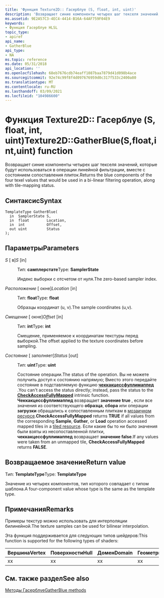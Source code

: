 ```yaml
---
title: 'Функция Texture2D:: Гасерблуе (S, float, int, uint)'
description: 'Возвращает синие компоненты четырех шаг текселя значений, которые будут использоваться в операции линейной фильтрации, вместе с состоянием сопоставления плиток. | Функция Texture2D:: Гасерблуе (S, float, int, uint)'
ms.assetid: 9E2A57C3-4EC4-4414-B16A-64AF759F04E9
keywords:
- Функция Гасерблуе HLSL
topic_type:
- apiref
api_name:
- GatherBlue
api_type:
- NA
ms.topic: reference
ms.date: 05/31/2018
api_location: ''
ms.openlocfilehash: 68eb7676cdb74eaff1087baa7879d41d098b4ace
ms.sourcegitcommit: 92e74c99f8f4d097676959d0c317f533c2400a80
ms.translationtype: MT
ms.contentlocale: ru-RU
ms.lasthandoff: 03/09/2021
ms.locfileid: "104986600"
---
```

# <a name="texture2dgatherbluesfloatintuint-function"></a><span data-ttu-id="1bbfd-105">Функция Texture2D:: Гасерблуе (S, float, int, uint)</span><span class="sxs-lookup"><span data-stu-id="1bbfd-105">Texture2D::GatherBlue(S,float,int,uint) function</span></span>

<span data-ttu-id="1bbfd-106">Возвращает синие компоненты четырех шаг текселя значений, которые будут использоваться в операции линейной фильтрации, вместе с состоянием сопоставления плиток.</span><span class="sxs-lookup"><span data-stu-id="1bbfd-106">Returns the blue components of the four texel values that would be used in a bi-linear filtering operation, along with tile-mapping status.</span></span>

## <a name="syntax"></a><span data-ttu-id="1bbfd-107">Синтаксис</span><span class="sxs-lookup"><span data-stu-id="1bbfd-107">Syntax</span></span>


``` syntax
TemplateType GatherBlue(
  in  SamplerState S,
  in  float        Location,
  in  int          Offset,
  out uint         Status
);
```



## <a name="parameters"></a><span data-ttu-id="1bbfd-108">Параметры</span><span class="sxs-lookup"><span data-stu-id="1bbfd-108">Parameters</span></span>

<dl> <dt>

<span data-ttu-id="1bbfd-109">*S* \[ в\]</span><span class="sxs-lookup"><span data-stu-id="1bbfd-109">*S* \[in\]</span></span>
</dt> <dd>

<span data-ttu-id="1bbfd-110">Тип: **самплерстате**</span><span class="sxs-lookup"><span data-stu-id="1bbfd-110">Type: **SamplerState**</span></span>

<span data-ttu-id="1bbfd-111">Индекс выборки с отсчетом от нуля.</span><span class="sxs-lookup"><span data-stu-id="1bbfd-111">The zero-based sampler index.</span></span>

</dd> <dt>

<span data-ttu-id="1bbfd-112">*Расположение* \[ окне\]</span><span class="sxs-lookup"><span data-stu-id="1bbfd-112">*Location* \[in\]</span></span>
</dt> <dd>

<span data-ttu-id="1bbfd-113">Тип: **float**</span><span class="sxs-lookup"><span data-stu-id="1bbfd-113">Type: **float**</span></span>

<span data-ttu-id="1bbfd-114">Образцы координат (u, v).</span><span class="sxs-lookup"><span data-stu-id="1bbfd-114">The sample coordinates (u,v).</span></span>

</dd> <dt>

<span data-ttu-id="1bbfd-115">*Смещение* \[ окне\]</span><span class="sxs-lookup"><span data-stu-id="1bbfd-115">*Offset* \[in\]</span></span>
</dt> <dd>

<span data-ttu-id="1bbfd-116">Тип: **int**</span><span class="sxs-lookup"><span data-stu-id="1bbfd-116">Type: **int**</span></span>

<span data-ttu-id="1bbfd-117">Смещение, применяемое к координатам текстуры перед выборкой.</span><span class="sxs-lookup"><span data-stu-id="1bbfd-117">The offset applied to the texture coordinates before sampling.</span></span>

</dd> <dt>

<span data-ttu-id="1bbfd-118">*Состояние* \[ заполняет\]</span><span class="sxs-lookup"><span data-stu-id="1bbfd-118">*Status* \[out\]</span></span>
</dt> <dd>

<span data-ttu-id="1bbfd-119">Тип: **uint**</span><span class="sxs-lookup"><span data-stu-id="1bbfd-119">Type: **uint**</span></span>

<span data-ttu-id="1bbfd-120">Состояние операции.</span><span class="sxs-lookup"><span data-stu-id="1bbfd-120">The status of the operation.</span></span> <span data-ttu-id="1bbfd-121">Вы не можете получить доступ к состоянию напрямую; Вместо этого передайте состояние в подставляемую функцию [**чеккакцессфуллимаппед**](checkaccessfullymapped.md) .</span><span class="sxs-lookup"><span data-stu-id="1bbfd-121">You can't access the status directly; instead, pass the status to the [**CheckAccessFullyMapped**](checkaccessfullymapped.md) intrinsic function.</span></span> <span data-ttu-id="1bbfd-122">**Чеккакцессфуллимаппед** возвращает **значение true** , если все значения из соответствующего **образца**, **сбора** или операции **загрузки** обращались к сопоставленным плиткам в [мозаичном ресурсе](/windows/desktop/direct3d11/direct3d-11-2-features).</span><span class="sxs-lookup"><span data-stu-id="1bbfd-122">**CheckAccessFullyMapped** returns **TRUE** if all values from the corresponding **Sample**, **Gather**, or **Load** operation accessed mapped tiles in a [tiled resource](/windows/desktop/direct3d11/direct3d-11-2-features).</span></span> <span data-ttu-id="1bbfd-123">Если какие бы то ни было значения были взяты из несопоставленной плитки, **чеккакцессфуллимаппед** возвращает **значение false**.</span><span class="sxs-lookup"><span data-stu-id="1bbfd-123">If any values were taken from an unmapped tile, **CheckAccessFullyMapped** returns **FALSE**.</span></span>

</dd> </dl>

## <a name="return-value"></a><span data-ttu-id="1bbfd-124">Возвращаемое значение</span><span class="sxs-lookup"><span data-stu-id="1bbfd-124">Return value</span></span>

<span data-ttu-id="1bbfd-125">Тип: **TemplateType**</span><span class="sxs-lookup"><span data-stu-id="1bbfd-125">Type: **TemplateType**</span></span>

<span data-ttu-id="1bbfd-126">Значение из четырех компонентов, тип которого совпадает с типом шаблона.</span><span class="sxs-lookup"><span data-stu-id="1bbfd-126">A four-component value whose type is the same as the template type.</span></span>

## <a name="remarks"></a><span data-ttu-id="1bbfd-127">Примечания</span><span class="sxs-lookup"><span data-stu-id="1bbfd-127">Remarks</span></span>

<span data-ttu-id="1bbfd-128">Примеры текстур можно использовать для интерполяции билинейной.</span><span class="sxs-lookup"><span data-stu-id="1bbfd-128">The texture samples can be used for bilinear interpolation.</span></span>

<span data-ttu-id="1bbfd-129">Эта функция поддерживается для следующих типов шейдеров:</span><span class="sxs-lookup"><span data-stu-id="1bbfd-129">This function is supported for the following types of shaders:</span></span>



| <span data-ttu-id="1bbfd-130">Вершина</span><span class="sxs-lookup"><span data-stu-id="1bbfd-130">Vertex</span></span> | <span data-ttu-id="1bbfd-131">Поверхности</span><span class="sxs-lookup"><span data-stu-id="1bbfd-131">Hull</span></span> | <span data-ttu-id="1bbfd-132">Домен</span><span class="sxs-lookup"><span data-stu-id="1bbfd-132">Domain</span></span> | <span data-ttu-id="1bbfd-133">Геометрия</span><span class="sxs-lookup"><span data-stu-id="1bbfd-133">Geometry</span></span> | <span data-ttu-id="1bbfd-134">Пиксель</span><span class="sxs-lookup"><span data-stu-id="1bbfd-134">Pixel</span></span> | <span data-ttu-id="1bbfd-135">Вычисления</span><span class="sxs-lookup"><span data-stu-id="1bbfd-135">Compute</span></span> |
|--------|------|--------|----------|-------|---------|
| <span data-ttu-id="1bbfd-136">x</span><span class="sxs-lookup"><span data-stu-id="1bbfd-136">x</span></span>      | <span data-ttu-id="1bbfd-137">x</span><span class="sxs-lookup"><span data-stu-id="1bbfd-137">x</span></span>    | <span data-ttu-id="1bbfd-138">x</span><span class="sxs-lookup"><span data-stu-id="1bbfd-138">x</span></span>      | <span data-ttu-id="1bbfd-139">x</span><span class="sxs-lookup"><span data-stu-id="1bbfd-139">x</span></span>        | <span data-ttu-id="1bbfd-140">x</span><span class="sxs-lookup"><span data-stu-id="1bbfd-140">x</span></span>     | <span data-ttu-id="1bbfd-141">x</span><span class="sxs-lookup"><span data-stu-id="1bbfd-141">x</span></span>       |



 

## <a name="see-also"></a><span data-ttu-id="1bbfd-142">См. также раздел</span><span class="sxs-lookup"><span data-stu-id="1bbfd-142">See also</span></span>

<dl> <dt>

[<span data-ttu-id="1bbfd-143">Методы Гасерблуе</span><span class="sxs-lookup"><span data-stu-id="1bbfd-143">GatherBlue methods</span></span>](texture2d-gatherblue.md)
</dt> </dl>

 

 
